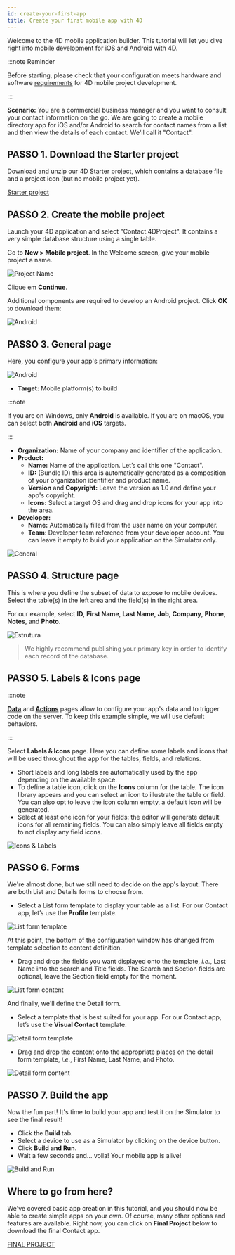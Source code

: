 ```yaml
---
id: create-your-first-app
title: Create your first mobile app with 4D
---
```



Welcome to the 4D mobile application builder. This tutorial will let you dive right into mobile development for iOS and Android with 4D.

:::note Reminder

Before starting, please check that your configuration meets hardware and software [requirements](../getting-started/requirements.md) for 4D mobile project development.

:::


**Scenario:** You are a commercial business manager and you want to consult your contact information on the go. We are going to create a mobile directory app for iOS and/or Android to search for contact names from a list and then view the details of each contact. We'll call it "Contact".



## PASSO 1. Download the Starter project

Download and unzip our 4D Starter project, which contains a database file and a project icon (but no mobile project yet).

<div className="center-button">
<a className="button button--primary" href="https://github.com/4d-go-mobile/tutorial-ContactApp/archive/acbb699c3c9d9edd3a8bbb715e87c17140b7e15f.zip">Starter project</a>
</div>

## PASSO 2. Create the mobile project

Launch your 4D application and select "Contact.4DProject". It contains a very simple database structure using a single table.

Go to **New > Mobile project**. In the Welcome screen, give your mobile project a name.


![Project Name](img/new-project.png)

Clique em **Continue**.

Additional components are required to develop an Android project. Click **OK** to download them:

![Android](img/install-android.png)




## PASSO 3. General page

Here, you configure your app's primary information:

![Android](img/main-page.png)

* **Target:** Mobile platform(s) to build

:::note

If you are on Windows, only **Android** is available. If you are on macOS, you can select both **Android** and **iOS** targets.

:::


* **Organization:** Name of your company and identifier of the application.
* **Product:**
    * **Name:** Name of the application. Let’s call this one "Contact".
    * **ID:** (Bundle ID) this area is automatically generated as a composition of your organization identifier and product name.
    * **Version** and **Copyright:** Leave the version as 1.0 and define your app's copyright.
    * **Icons:** Select a target OS and drag and drop icons for your app into the area.
* **Developer:**
    - **Name:** Automatically filled from the user name on your computer.
    - **Team**: Developer team reference from your developer account. You can leave it empty to build your application on the Simulator only.

![General](img/Contact-app-general-section-4D-for-iOS.png)

## PASSO 4. Structure page

This is where you define the subset of data to expose to mobile devices. Select the table(s) in the left area and the field(s) in the right area.

For our example, select **ID**, **First Name**, **Last Name**, **Job**, **Company**, **Phone**, **Notes**, and **Photo**.

![Estrutura](img/Contact-app-structure-section-4D-for-iOS.png)

> We highly recommend publishing your primary key in order to identify each record of the database.


## PASSO 5. Labels & Icons page

:::note

[**Data**](project-definition/data.md) and [**Actions**](project-definition/actions.md) pages allow to configure your app's data and to trigger code on the server. To keep this example simple, we will use default behaviors.

:::

Select **Labels & Icons** page. Here you can define some labels and icons that will be used throughout the app for the tables, fields, and relations.

* Short labels and long labels are automatically used by the app depending on the available space.
* To define a table icon, click on the **Icons** column for the table. The icon library appears and you can select an icon to illustrate the table or field. You can also opt to leave the icon column empty, a default icon will be generated.
* Select at least one icon for your fields: the editor will generate default icons for all remaining fields. You can also simply leave all fields empty to not display any field icons.

![Icons & Labels](img/Contact-app-icons-labels-section-4D-for-iOS.png)


## PASSO 6. Forms

We're almost done, but we still need to decide on the app's layout. There are both List and Details forms to choose from.

* Select a List form template to display your table as a list. For our Contact app, let’s use the **Profile** template.

![List form template](img/ListformTemplate-form-section-4D-for-iOS.png)

At this point, the bottom of the configuration window has changed from template selection to content definition.

* Drag and drop the fields you want displayed onto the template, <i>i.e.</i>, Last Name into the search and Title fields. The Search and Section fields are optional, leave the Section field empty for the moment.

![List form content](img/ListformContent-form-section-4D-for-iOS.png)

And finally, we'll define the Detail form.

* Select a template that is best suited for your app. For our Contact app, let’s use the **Visual Contact** template.

![Detail form template](img/DetailformTemplate-form-section-4D-for-iOS.png)


* Drag and drop the content onto the appropriate places on the detail form template, <i>i.e.</i>, First Name, Last Name, and Photo.

![Detail form content](img/DetailformContent-form-section-4D-for-iOS.png)

## PASSO 7. Build the app

Now the fun part! It's time to build your app and test it on the Simulator to see the final result!

* Click the **Build** tab.
* Select a device to use as a Simulator by clicking on the device button.
* Click  **Build and Run**.
* Wait a few seconds and... voila! Your mobile app is alive!

![Build and Run](img/Build-the-app-simulator.png)

## Where to go from here?

We've covered basic app creation in this tutorial, and you should now be able to create simple apps on your own. Of course, many other options and features are available. Right now, you can click on **Final Project** below to download the final Contact app.

<div>
<a className="button button--primary"
href="https://github.com/4d-go-mobile/tutorial-ContactApp/releases/latest/download/tutorial-ContactApp.zip">FINAL PROJECT</a>
</div>
